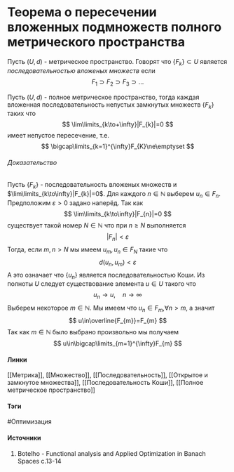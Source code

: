 # Теорема о пересечении вложенных подмножеств полного метрического пространства
Пусть $(U,d)$ - метрическое пространство. Говорят что $\{F_{k}\}\subset U$ является *последовательностью вложеных множеств* если 
$$
F_{1}\supset F_{2}\supset F_{3}\supset\dots
$$

Пусть $(U,d)$ - полное метрическое пространство, тогда каждая вложенная последовательность непустых замкнутых множеств $\{F_{k}\}$ таких что
$$
\lim\limits_{k\to+\infty}|F_{k}|=0
$$
имеет непустое пересечение, т.е.
$$
\bigcap\limits_{k=1}^{\infty}F_{K}\ne\emptyset
$$

###### Доказательство
Пусть $\{F_{k}\}$ - последовательность вложеных множеств и $\lim\limits_{k\to\infty}|F_{k}|=0$. Для каждого $n\in\mathbb{N}$ выберем $u_{n}\in F_{n}$. Предположим $\varepsilon>0$ задано наперёд. Так как 
$$
\lim\limits_{k\to\infty}|F_{n}|=0
$$
существует такой номер $N\in\mathbb{N}$ что при $n\ge N$ выполняется
$$
|F_{n}|<\varepsilon
$$
Тогда, если $m,n>N$ мы имеем $u_{m},u_{n}\in F_{N}$ такие что
$$
d(u_{n},u_{m})<\varepsilon
$$
А это означает что $\{u_{n}\}$ является последовательностью Коши. Из полноты $U$ следует существование элемента $u\in U$ такого что
$$
u_{n}\to u,\quad n\to\infty
$$
Выберем некоторое $m\in\mathbb{N}$. Мы имеем что $u_{n}\in F_{m}$,$\forall n>m$, а значит
$$
u\in\overline{F_{m}}=F_{m}
$$
Так как $m\in\mathbb{N}$ было выбрано произвольно мы получаем
$$
u\in\bigcap\limits_{m=1}^{\infty}F_{m}
$$
#### Линки
 [[Метрика]],
 [[Множество]],
 [[Последовательность]],
 [[Открытое и замкнутое множества]],
 [[Последовательность Коши]],
 [[Полное метрическое пространство]]
#### Тэги
 #Оптимизация 
#### Источники
1. Botelho - Functional analysis and Applied Optimization in Banach Spaces с.13-14
